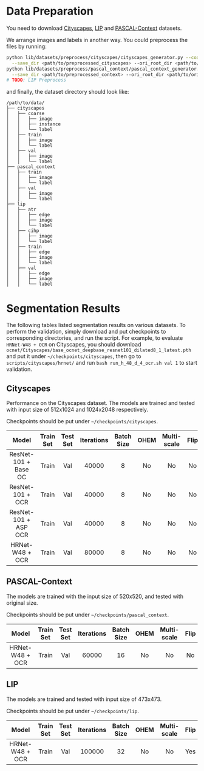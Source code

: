 # Data Preparation

You need to download [Cityscapes](https://www.cityscapes-dataset.com/), [LIP](http://sysu-hcp.net/lip/) and [PASCAL-Context](https://cs.stanford.edu/~roozbeh/pascal-context/) datasets.

We arrange images and labels in another way. You could preprocess the files by running:

```bash
python lib/datasets/preprocess/cityscapes/cityscapes_generator.py --coarse True \
  --save_dir <path/to/preprocessed_cityscapes> --ori_root_dir <path/to/original_cityscapes>
python lib/datasets/preprocess/pascal_context/pascal_context_generator.py \
  --save_dir <path/to/preprocessed_context> --ori_root_dir <path/to/original_context>
# TODO: LIP Preprocess
```

and finally, the dataset directory should look like:

```
/path/to/data/
├── cityscapes
│   ├── coarse
│   │   ├── image
│   │   ├── instance
│   │   └── label
│   ├── train
│   │   ├── image
│   │   └── label
│   ├── val
│   │   ├── image
│   │   └── label
├── pascal_context
│   ├── train
│   │   ├── image
│   │   └── label
│   ├── val
│   │   ├── image
│   │   └── label
├── lip
│   ├── atr
│   │   ├── edge
│   │   ├── image
│   │   └── label
│   ├── cihp
│   │   ├── image
│   │   └── label
│   ├── train
│   │   ├── edge
│   │   ├── image
│   │   └── label
│   ├── val
│   │   ├── edge
│   │   ├── image
│   │   └── label
```


# Segmentation Results

The following tables listed segmentation results on various datasets. To perform the validation, simply download and put checkpoints to corresponding directories, and run the script. For example, to evaluate `HRNet-W48 + OCR` on Cityscapes, you should download `ocnet/Cityscapes/base_ocnet_deepbase_resnet101_dilated8_1_latest.pth` and put it under `~/checkpoints/cityscapes`, then go to `scripts/cityscapes/hrnet/` and run `bash run_h_48_d_4_ocr.sh val 1` to start validation.

## Cityscapes

Performance on the Cityscapes dataset. The models are trained and tested with input size of 512x1024 and 1024x2048 respectively.

Checkpoints should be put under `~/checkpoints/cityscapes`.

| Model | Train Set | Test Set | Iterations | Batch Size | OHEM | Multi-scale | Flip | mIoU | Link | Script |
| :----: | :--: | :--: | :--: | :--: | :--: | :--: | :--: | :--: | :--: | :--: |
| ResNet-101 + Base OC | Train | Val | 40000 | 8 | No | No | No | 79.49 |  | scripts/cityscapes/ocnet/run_r_101_d_8_baseoc_train.sh |
| ResNet-101 + OCR | Train | Val | 40000 | 8 | No | No | No | 79.63 |  | scripts/cityscapes/hrnet/run_h_48_d_4_ocr.sh |
| ResNet-101 + ASP OCR | Train | Val | 40000 | 8 | No | No | No | 79.89 |  | scripts/cityscapes/hrnet/run_hrnet48_aspocr_cityscapes.sh |
| HRNet-W48 + OCR | Train | Val | 80000 | 8 | No | No | No | 81.09 |  | TODO |

## PASCAL-Context

The models are trained with the input size of 520x520, and tested with original size.

Checkpoints should be put under `~/checkpoints/pascal_context`.

| Model | Train Set | Test Set | Iterations | Batch Size | OHEM | Multi-scale | Flip | mIoU | Link | Script |
| :----: | :--: | :--: | :--: | :--: | :--: | :--: | :--: | :--: | :--: | :--: |
| HRNet-W48 + OCR | Train | Val | 60000 | 16 | No | No | No | 55.11 |  | scripts/pascal_context/run_h_48_d_4_ocr_train.sh |

## LIP

The models are trained and tested with input size of 473x473.

Checkpoints should be put under `~/checkpoints/lip`.

| Model | Train Set | Test Set | Iterations | Batch Size | OHEM | Multi-scale | Flip | mIoU | Link | Script |
| :----: | :--: | :--: | :--: | :--: | :--: | :--: | :--: | :--: | :--: | :--: |
| HRNet-W48 + OCR | Train | Val | 100000 | 32 | No | No | Yes | 56.72 |  | scripts/lip/run_h_48_d_4_ocr_train.sh |